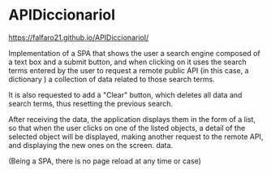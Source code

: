 # APIDiccionarioI
https://falfaro21.github.io/APIDiccionarioI/

Implementation of a SPA that shows the user a search engine composed of a text box and a submit button, and when clicking on it uses the search terms entered by the user to request a remote public API (in this case, a dictionary ) a collection of data related to those search terms.

It is also requested to add a "Clear" button, which deletes all data and search terms, thus resetting the previous search.

After receiving the data, the application displays them in the form of a list, so that when the user clicks on one of the listed objects, a detail of the selected object will be displayed, making another request to the remote API, and displaying the new ones on the screen. data.

(Being a SPA, there is no page reload at any time or case)